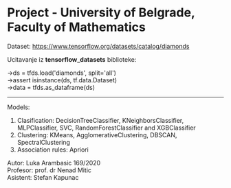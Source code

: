 # Project - University of Belgrade, Faculty of Mathematics  

Dataset: https://www.tensorflow.org/datasets/catalog/diamonds  

Ucitavanje iz **tensorflow_datasets** biblioteke: 

->ds = tfds.load('diamonds', split='all')  
->assert isinstance(ds, tf.data.Dataset)  
->data = tfds.as_dataframe(ds)  

***
Models:  
1. Clasification: DecisionTreeClassifier, KNeighborsClassifier, MLPClassifier, SVC, RandomForestClassifier and XGBClassifier  
2. Clustering: KMeans, AgglomerativeClustering, DBSCAN, SpectralClustering
3. Association rules: Apriori 


Autor: Luka Arambasic 169/2020  
Profesor: prof. dr Nenad Mitic  
Asistent: Stefan Kapunac
